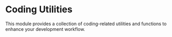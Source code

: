 # Coding Utilities

This module provides a collection of coding-related utilities and functions to enhance your development workflow.